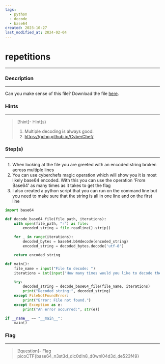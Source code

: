 ```yaml
---
tags:
  - python
  - decode
  - base64
created: 2023-10-27
last_modified_at: 2024-02-04
---
```

# repetitions
---
### Description
---
Can you make sense of this file?
Download the file [here](https://artifacts.picoctf.net/c/477/enc_flag).
### Hints
---

> [!hint]- Hint(s)
> 1.  Multiple decoding is always good.
> 2. https://gchq.github.io/CyberChef/

### Step(s)
---
1. When looking at the file you are greeted with an encoded string broken across multiple lines
2. You can use cyberchefs magic operation which will show you it is most likely base64 encoded. With this you can use the operation 'From Base64' as many times as it takes to get the flag
3. I also created a python script that you can run on the command line but you need to make sure that the string is all in one line and on the first line
```python
import base64

def decode_base64_file(file_path, iterations):
    with open(file_path, "r") as file:
        encoded_string = file.readline().strip()

    for _ in range(iterations):
        decoded_bytes = base64.b64decode(encoded_string)
        encoded_string = decoded_bytes.decode('utf-8')

    return encoded_string

def main():
    file_name = input("File to decode: ")
    iterations = int(input("How many times would you like to decode the string: "))

    try:
        decoded_string = decode_base64_file(file_name, iterations)
        print("Decoded string:", decoded_string)
    except FileNotFoundError:
        print("Error: File not found.")
    except Exception as e:
        print("An error occurred:", str(e))

if __name__ == "__main__":
    main()

```

### Flag
---
> [!question]- Flag
> picoCTF{base64_n3st3d_dic0d!n8_d0wnl04d3d_de523f49}








